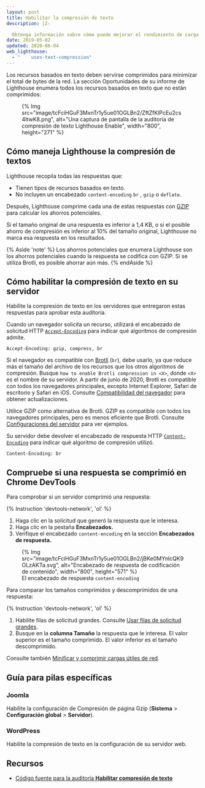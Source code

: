 ```yaml
---
layout: post
title: Habilitar la compresión de texto
description: |2-

  Obtenga información sobre cómo puede mejorar el rendimiento de carga de su página web al habilitar la compresión de texto.
date: 2019-05-02
updated: 2020-06-04
web_lighthouse:
  - "    uses-text-compression"
---
```


Los recursos basados en texto deben servirse comprimidos para minimizar el total de bytes de la red. La sección Oportunidades de su informe de Lighthouse enumera todos los recursos basados en texto que no están comprimidos:

<figure>{% Img src="image/tcFciHGuF3MxnTr1y5ue01OGLBn2/ZftZfKlPcEu2cs4ltwK8.png", alt="Una captura de pantalla de la auditoría de compresión de texto Lighthouse Enable", width="800", height="271" %}</figure>

## Cómo maneja Lighthouse la compresión de textos

Lighthouse recopila todas las respuestas que:

- Tienen tipos de recursos basados en texto.
- No incluyen un encabezado `content-encoding`  `br` , `gzip` o `deflate`.

Después, Lighthouse comprime cada una de estas respuestas con [GZIP](https://www.gnu.org/software/gzip/) para calcular los ahorros potenciales.

Si el tamaño original de una respuesta es inferior a 1,4 KB, o si el posible ahorro de compresión es inferior al 10% del tamaño original, Lighthouse no marca esa respuesta en los resultados.

{% Aside 'note' %} Los ahorros potenciales que enumera Lighthouse son los ahorros potenciales cuando la respuesta se codifica con GZIP. Si se utiliza Brotli, es posible ahorrar aún más. {% endAside %}

## Cómo habilitar la compresión de texto en su servidor

Habilite la compresión de texto en los servidores que entregaron estas respuestas para aprobar esta auditoría.

Cuando un navegador solicita un recurso, utilizará el encabezado de solicitud HTTP [`Accept-Encoding`](https://developer.mozilla.org/docs/Web/HTTP/Headers/Accept-Encoding) para indicar qué algoritmos de compresión admite.

```text
Accept-Encoding: gzip, compress, br
```

Si el navegador es compatible con [Brotli](https://opensource.googleblog.com/2015/09/introducing-brotli-new-compression.html) (`br`), debe usarlo, ya que reduce más el tamaño del archivo de los recursos que los otros algoritmos de compresión. Busque `how to enable Brotli compression in <X>`, donde `<X>` es el nombre de su servidor. A partir de junio de 2020, Brotli es compatible con todos los navegadores principales, excepto Internet Explorer, Safari de escritorio y Safari en iOS. Consulte [Compatibilidad del navegador](https://developer.mozilla.org/docs/Web/HTTP/Headers/Content-Encoding#Browser_compatibility) para obtener actualizaciones.

Utilice GZIP como alternativa de Brotli. GZIP es compatible con todos los navegadores principales, pero es menos eficiente que Brotli. Consulte [Configuraciones del servidor](https://github.com/h5bp/server-configs) para ver ejemplos.

Su servidor debe devolver el encabezado de respuesta HTTP [`Content-Encoding`](https://developer.mozilla.org/docs/Web/HTTP/Headers/Content-Encoding) para indicar qué algoritmo de compresión utilizó.

```text
Content-Encoding: br
```

## Compruebe si una respuesta se comprimió en Chrome DevTools

Para comprobar si un servidor comprimió una respuesta:

{% Instruction 'devtools-network', 'ol' %}

1. Haga clic en la solicitud que generó la respuesta que le interesa.
2. Haga clic en la pestaña **Encabezados.**
3. Verifique el encabezado `content-encoding` en la sección **Encabezados de respuesta.**

<figure>{% Img src="image/tcFciHGuF3MxnTr1y5ue01OGLBn2/jBKe0MYnlcQK9OLzAKTa.svg", alt="Encabezado de respuesta de codificación de contenido",  width="800", height="571" %} <figcaption> El encabezado de respuesta <code>content-encoding</code></figcaption></figure>

Para comparar los tamaños comprimidos y descomprimidos de una respuesta:

{% Instruction 'devtools-network', 'ol' %}

1. Habilite filas de solicitud grandes. Consulte [Usar filas de solicitud grandes](https://developer.chrome.com/docs/devtools/network/reference/#request-rows).
2. Busque en la **columna Tamaño** la respuesta que le interesa. El valor superior es el tamaño comprimido. El valor inferior es el tamaño descomprimido.

Consulte también [Minificar y comprimir cargas útiles de red](/reduce-network-payloads-using-text-compression).

## Guía para pilas específicas

### Joomla

Habilite la configuración de Compresión de página Gzip (**Sistema** &gt; **Configuración global** &gt; **Servidor**).

### WordPress

Habilite la compresión de texto en la configuración de su servidor web.

## Recursos

- [Código fuente para la auditoría **Habilitar compresión de texto**](https://github.com/GoogleChrome/lighthouse/blob/master/core/audits/byte-efficiency/uses-text-compression.js)
